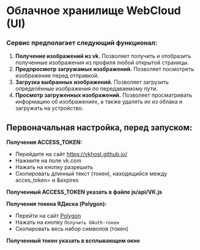 # Облачное хранилище WebCloud (UI)

### Сервис предполагает следующий функционал:
1. **Получение изображений из vk.** Позволяет получить и отобразить полученные изображения из профиля любой открытой страницы.
2. **Предпросмотр загружамых изображений.** Позволяет посмотреть изображение перед отправкой.
3. **Загрузка выбранных изображений.** Позволяет загрузить определённые изображения по передаваемому пути.
4. **Просмотр загруженных изображений.** Позволяет просматривать информацию об изображениях, а также удалять их из облака и загружать на устройство.

## Первоначальная настройка, перед запуском:

**Получения ACCESS_TOKEN:**

- Перейдите на сайт https://vkhost.github.io/
- Нажмите на поле vk.com
- Нажать на кнопку разрешить
- Скопировать длинный текст (токен), находящийся между acces_token= и &expires

**Полученный ACCESS_TOKEN указать в файле js/api/VK.js**

**Получения токена ЯДиска (Polygon):**
- Перейти на сайт [Polygon](https://yandex.ru/dev/disk/poligon/?from=mapsfeatures)
- Нажать на кнопку `Получить OAuth-токен`
- Скопировать весь набор символов (токен)

**Полученный токен указать в всплывающем окне**